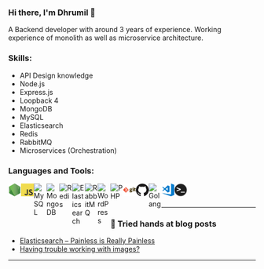### Hi there, I'm Dhrumil 👋
A Backend developer with around 3 years of experience. Working experience of monolith as well as microservice architecture.
<br />

### Skills:
<ul>
  <li>API Design knowledge</li>  
  <li>Node.js</li>  
  <li>Express.js</li>  
  <li>Loopback 4</li>  
  <li>MongoDB</li>  
  <li>MySQL</li>  
  <li>Elasticsearch</li>  
  <li>Redis</li>  
  <li>RabbitMQ</li>  
  <li>Microservices (Orchestration) </li>  
</ul>


### Languages and Tools:

<img align="left" alt="Node.js" width="26px" src="https://raw.githubusercontent.com/github/explore/80688e429a7d4ef2fca1e82350fe8e3517d3494d/topics/nodejs/nodejs.png" />
<img align="left" alt="JavaScript" width="26px" src="https://raw.githubusercontent.com/github/explore/80688e429a7d4ef2fca1e82350fe8e3517d3494d/topics/javascript/javascript.png" />
<img align="left" alt="MySQL" width="26px" src="https://avatars.githubusercontent.com/u/2452804" />
<img align="left" alt="MongoDB" width="26px" src="https://avatars.githubusercontent.com/u/45120" />
<img align="left" alt="Redis" width="26px" src="https://avatars.githubusercontent.com/u/1529926" />
<img align="left" alt="Elasticsearch" width="26px" src="https://avatars.githubusercontent.com/u/6764390" />
<img align="left" alt="RabbitMQ" width="26px" src="https://avatars.githubusercontent.com/u/96669" />
<img align="left" alt="WordPress" width="26px" src="https://avatars.githubusercontent.com/u/276006" />
<img align="left" alt="PHP" width="26px" src="https://avatars.githubusercontent.com/u/25158" />
<img align="left" alt="Git" width="26px" src="https://raw.githubusercontent.com/github/explore/80688e429a7d4ef2fca1e82350fe8e3517d3494d/topics/git/git.png" />
<img align="left" alt="GitHub" width="26px" src="https://raw.githubusercontent.com/github/explore/78df643247d429f6cc873026c0622819ad797942/topics/github/github.png" />
<img align="left" alt="Golang" width="26px" src="https://avatars.githubusercontent.com/u/4314092" />
<img align="left" alt="Visual Studio Code" width="26px" src="https://raw.githubusercontent.com/github/explore/80688e429a7d4ef2fca1e82350fe8e3517d3494d/topics/visual-studio-code/visual-studio-code.png" />
<img align="left" alt="Terminal" width="26px" src="https://raw.githubusercontent.com/github/explore/80688e429a7d4ef2fca1e82350fe8e3517d3494d/topics/terminal/terminal.png" />

<br />
<br />

---

### 📕 Tried hands at blog posts

<!-- BLOG-POST-LIST:START -->
- [Elasticsearch – Painless is Really Painless](https://www.geeksforgeeks.org/elasticsearch-concept-of-painless/)
- [Having trouble working with images?](https://medium.com/@dhrumil.popat/having-trouble-working-with-images-505c71ba5f19)
<!-- BLOG-POST-LIST:END -->

---
